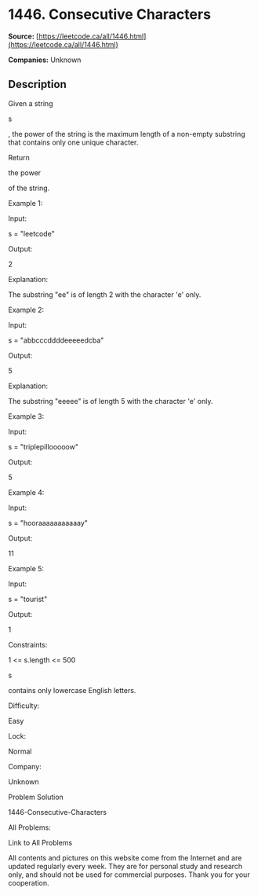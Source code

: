 # 1446. Consecutive Characters

**Source:** [https://leetcode.ca/all/1446.html](https://leetcode.ca/all/1446.html)

**Companies:** Unknown

## Description

Given a string

s

, the power of the string is the maximum length of a
            non-empty substring that contains only one unique character.

Return

the power

of the string.

Example 1:

Input:

s = "leetcode"

Output:

2

Explanation:

The substring "ee" is of length 2 with the character 'e' only.

Example 2:

Input:

s = "abbcccddddeeeeedcba"

Output:

5

Explanation:

The substring "eeeee" is of length 5 with the character 'e' only.

Example 3:

Input:

s = "triplepillooooow"

Output:

5

Example 4:

Input:

s = "hooraaaaaaaaaaay"

Output:

11

Example 5:

Input:

s = "tourist"

Output:

1

Constraints:

1 <= s.length <= 500

s

contains only lowercase English letters.

Difficulty:

Easy

Lock:

Normal

Company:

Unknown

Problem Solution

1446-Consecutive-Characters

All Problems:

Link to All Problems

All contents and pictures on this website come from the Internet and are updated regularly every week. They are for personal study and research only, and should not be used for commercial purposes. Thank you for your cooperation.

